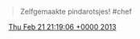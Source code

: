 > Zelfgemaakte pindarotsjes\! \#chef

<img src="../../media/tweet.ico" width="12" /> [Thu Feb 21 21:19:06 +0000 2013](https://twitter.com/DromerDenker/status/304701805508562944)